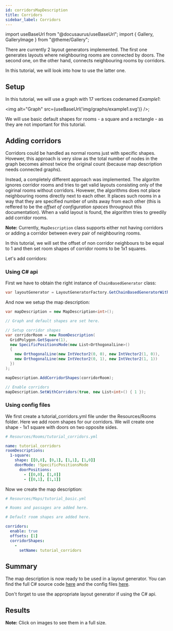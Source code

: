 ```yaml
---
id: corridorsMapDescription
title: Corridors
sidebar_label: Corridors
---
```


import useBaseUrl from "@docusaurus/useBaseUrl";
import { Gallery, GalleryImage } from "@theme/Gallery";

There are currently 2 layout generators implemented. The first one generates layouts where neighbouring rooms are connected by doors. The second one, on the other hand, connects neighbouring rooms by corridors.

In this tutorial, we will look into how to use the latter one.

## Setup
In this tutorial, we will use a graph with 17 vertices codenamed *Example1*:

<img alt="Graph" src={useBaseUrl('img/graphs/example1.svg')} />;

We will use basic default shapes for rooms - a square and a rectangle - as they are not important for this tutorial.

## Adding corridors

Corridors could be handled as normal rooms just with specific shapes. Hovewer, this approach is very slow as the total number of nodes in the graph becomes almost twice the original count (because map description needs connected graphs).

Instead, a completely different approach was implemented. The algoritm ignores corridor rooms and tries to get valid layouts consisting only of the ogirinal rooms without corridors. Hovewer, the algorithms does not place neighbouring rooms directly next to each other. It places such rooms in a way that they are specified number of units away from each other (this is reffered to be the *offset of configuration spaces* througnout this documentation). When a valid layout is found, the algorithm tries to greedily add corridor rooms.

**Note:** Currently, `MapDescription` class supports either not having corridors or adding a corridor between every pair of neighbouring rooms.

In this tutorial, we will set the offset of non corridor neighbours to be equal to 1 and then set room shapes of corridor rooms to be 1x1 squares.

Let's add corridors:

### Using C# api

First we have to obtain the right instance of `ChainBasedGenerator` class:

```csharp
var layoutGenerator = LayoutGeneratorFactory.GetChainBasedGeneratorWithCorridors<int>(new List<int>() { 1 });
```

And now we setup the map description:

```csharp
var mapDescription = new MapDescription<int>();

// Graph and default shapes are set here.

// Setup corridor shapes
var corridorRoom = new RoomDescription(
  GridPolygon.GetSquare(1),
  new SpecificPositionsMode(new List<OrthogonalLine>()
  {
    new OrthogonalLine(new IntVector2(0, 0), new IntVector2(1, 0)),
    new OrthogonalLine(new IntVector2(0, 1), new IntVector2(1, 1))
  })
);

mapDescription.AddCorridorShapes(corridorRoom);

// Enable corridors
mapDescription.SetWithCorridors(true, new List<int>() { 1 });
```

### Using config files
We first create a tutorial_corridors.yml file under the Resources/Rooms folder. Here we add room shapes for our corridors. We will create one shape - 1x1 square with doors on two opposite sides. 

```yaml
# Resources/Rooms/tutorial_corridors.yml

name: tutorial_corridors
roomDescriptions:
  1-square:
    shape: [[0,0], [0,1], [1,1], [1,0]]
    doorMode: !SpecificPositionsMode
      doorPositions: 
        - [[0,0], [1,0]]
        - [[0,1], [1,1]]
```
Now we create the map description:

```yaml
# Resources/Maps/tutorial_basic.yml

# Rooms and passages are added here.

# Default room shapes are added here.

corridors:
  enable: true
  offsets: [1]
  corridorShapes:
    -
      setName: tutorial_corridors
```

## Summary
The map description is now ready to be used in a layout generator. You can find the full C# source code [here](https://github.com/OndrejNepozitek/ProceduralLevelGenerator/blob/master/Sandbox/Examples/CorridorsExample.cs) and the config files [here](https://github.com/OndrejNepozitek/ProceduralLevelGenerator/tree/master/Resources).

Don't forget to use the appropriate layout generator if using the C# api.

## Results

<Gallery cols={2}>
  <GalleryImage src="img/corridors_old/0.jpg" />
  <GalleryImage src="img/corridors_old/1.jpg" />
  <GalleryImage src="img/corridors_old/2.jpg" />
  <GalleryImage src="img/corridors_old/3.jpg" />
</Gallery>


**Note:** Click on images to see them in a full size.